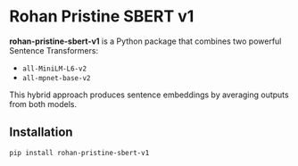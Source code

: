 # Rohan Pristine SBERT v1

**rohan-pristine-sbert-v1** is a Python package that combines two powerful Sentence Transformers:
- `all-MiniLM-L6-v2`
- `all-mpnet-base-v2`

This hybrid approach produces sentence embeddings by averaging outputs from both models.

## Installation

```bash
pip install rohan-pristine-sbert-v1
